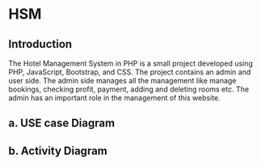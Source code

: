 # HSM
## Introduction
The Hotel Management System in PHP is a small project developed using PHP, JavaScript, Bootstrap, and CSS. The project contains an admin and user side. The admin side manages all the management like manage bookings, checking profit, payment, adding and deleting rooms etc. The admin has an important role in the management of this website.

## a. USE case Diagram


## b. Activity Diagram
